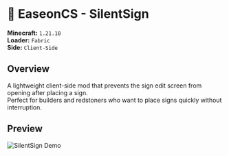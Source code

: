 # 🌿 EaseonCS - SilentSign
**Minecraft:** `1.21.10`  
**Loader:** `Fabric`  
**Side:** `Client-Side`


## Overview
A lightweight client-side mod that prevents the sign edit screen from opening after placing a sign.  
Perfect for builders and redstoners who want to place signs quickly without interruption.


## Preview
![SilentSign Demo](https://cdn.modrinth.com/data/8KncB0wP/images/63bb3801b6cabb6cbd28b420164e5f63edb80daf.webp)
